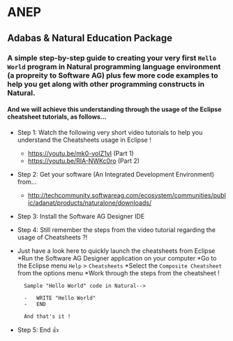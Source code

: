 # ANEP
## Adabas &amp; Natural Education Package
### A simple step-by-step guide to creating your very first `Hello World` program in Natural programming language environment (a propreity to Software AG) plus few more code examples to help you get along with other programming constructs in Natural.
#### And we will achieve this understanding through the usage of the Eclipse cheatsheet tutorials, as follows...

- Step 1: Watch the following very short video tutorials to help you understand the Cheatsheets usage in Eclipse !
    -   https://youtu.be/mk0-yoIZ1vI    (Part 1)
    -   https://youtu.be/RlA-NWKc0ro   (Part 2)
- Step 2: Get your software (An Integrated Development Environment) from...
    -   http://techcommunity.softwareag.com/ecosystem/communities/public/adanat/products/naturalone/downloads/
- Step 3: Install the Software AG Designer IDE
- Step 4: Still remember the steps from the video tutorial regarding the usage of Cheatsheets ?!

- Just have a look here to quickly launch the cheatsheets from Eclipse
      *Run the Software AG Designer application on your computer
      *Go to the Eclipse menu `Help` > `Cheatsheets`
      *Select the `Composite Cheatsheet` from the options menu
      *Work through the steps from the cheatsheet !

        Sample "Hello World" code in Natural-->
        
        -   WRITE "Hello World"
        -   END
        
        And that's it !   
- Step 5: End :+1:
